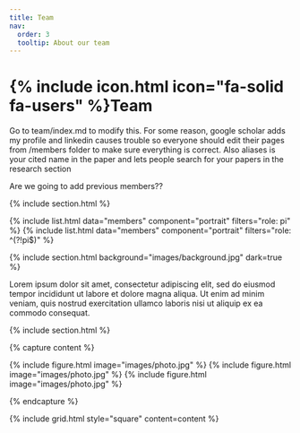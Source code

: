 ```yaml
---
title: Team
nav:
  order: 3
  tooltip: About our team
---
```


# {% include icon.html icon="fa-solid fa-users" %}Team

Go to team/index.md to modify this. For some reason, google scholar adds my profile and linkedin causes trouble so everyone should edit their pages from /members folder to make sure everything is correct. Also aliases is your cited name in the paper and lets people search for your papers in the research section 

Are we going to add previous members??

{% include section.html %}

{% include list.html data="members" component="portrait" filters="role: pi" %}
{% include list.html data="members" component="portrait" filters="role: ^(?!pi$)" %}

{% include section.html background="images/background.jpg" dark=true %}

Lorem ipsum dolor sit amet, consectetur adipiscing elit, sed do eiusmod tempor
incididunt ut labore et dolore magna aliqua. Ut enim ad minim veniam, quis
nostrud exercitation ullamco laboris nisi ut aliquip ex ea commodo consequat.

{% include section.html %}

{% capture content %}

{% include figure.html image="images/photo.jpg" %}
{% include figure.html image="images/photo.jpg" %}
{% include figure.html image="images/photo.jpg" %}

{% endcapture %}

{% include grid.html style="square" content=content %}
